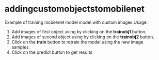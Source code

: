 # addingcustomobjectstomobilenet
Example of training mobilenet model model with custom images
Usage:
1. Add images of first object using by clicking on the **trainobj1** button.
1. Add images of second object using by clicking on the **trainobj2** button.
1. Click on the **train** button to retrain the model using the new image samples.
1. Click on the predict button to get results.
